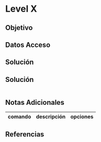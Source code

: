# Level X
## Objetivo
## Datos Acceso
## Solución
## Solución
```

```
## Notas Adicionales
|comando|descripción|opciones|
|---|---|---|

## Referencias
